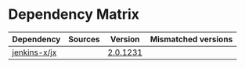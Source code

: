 # Dependency Matrix

Dependency | Sources | Version | Mismatched versions
---------- | ------- | ------- | -------------------
[jenkins-x/jx](https://github.com/jenkins-x/jx.git) |  | [2.0.1231](https://github.com/jenkins-x/jx/releases/tag/v2.0.1231) | 
